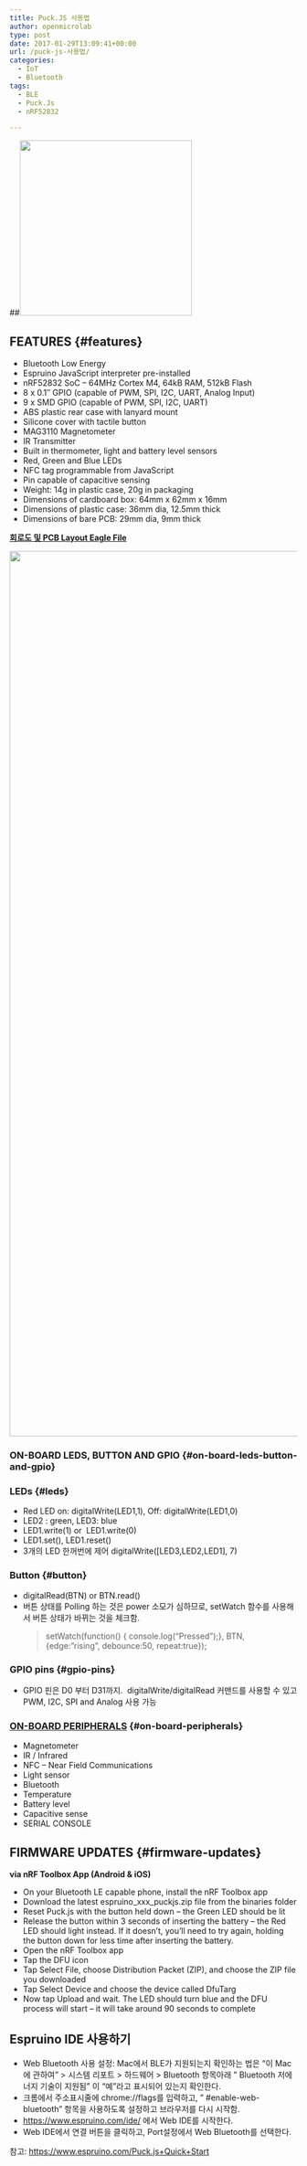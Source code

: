 ```yaml
---
title: Puck.JS 사용법
author: openmicrolab
type: post
date: 2017-01-29T13:09:41+00:00
url: /puck-js-사용법/
categories:
  - IoT
  - Bluetooth
tags:
  - BLE
  - Puck.Js
  - nRF52832

---
```

##<img loading="lazy" class="alignnone wp-image-3867" src="http://res.cloudinary.com/openmicrolab/image/upload/v1485692576/puck_js_nmdhjx.jpg" width="301" height="307" /> 

## FEATURES {#features}

  * Bluetooth Low Energy
  * Espruino JavaScript interpreter pre-installed
  * nRF52832 SoC &#8211; 64MHz Cortex M4, 64kB RAM, 512kB Flash
  * 8 x 0.1&#8243; GPIO (capable of PWM, SPI, I2C, UART, Analog Input)
  * 9 x SMD GPIO (capable of PWM, SPI, I2C, UART)
  * ABS plastic rear case with lanyard mount
  * Silicone cover with tactile button
  * MAG3110 Magnetometer
  * IR Transmitter
  * Built in thermometer, light and battery level sensors
  * Red, Green and Blue LEDs
  * NFC tag programmable from JavaScript
  * Pin capable of capacitive sensing
  * Weight: 14g in plastic case, 20g in packaging
  * Dimensions of cardboard box: 64mm x 62mm x 16mm
  * Dimensions of plastic case: 36mm dia, 12.5mm thick
  * Dimensions of bare PCB: 29mm dia, 9mm thick

<a href="https://github.com/espruino/EspruinoBoard/tree/master/Puck.js" target="_blank"><strong>회로도 및 PCB Layout Eagle File</strong></a>

<img loading="lazy" class="alignnone wp-image-3868" src="http://res.cloudinary.com/openmicrolab/image/upload/v1485692792/puck_js_sch_khgmr1.png" width="2567" height="1550" /> 

### ON-BOARD LEDS, BUTTON AND GPIO {#on-board-leds-button-and-gpio}

### LEDs {#leds}

  * Red LED on: digitalWrite(LED1,1), Off: digitalWrite(LED1,0)
  * LED2 : green, LED3: blue
  * LED1.write(1) or  LED1.write(0)
  * LED1.set(), LED1.reset()
  * 3개의 LED 한꺼번에 제어 digitalWrite([LED3,LED2,LED1], 7)

### Button {#button}

  * digitalRead(BTN) or BTN.read()
  * 버튼 상태를 Polling 하는 것은 power 소모가 심하므로, setWatch 함수를 사용해서 버튼 상태가 바뀌는 것을 체크함.  
    > setWatch(function() { console.log(&#8220;Pressed&#8221;);}, BTN, {edge:&#8221;rising&#8221;, debounce:50, repeat:true});

### GPIO pins {#gpio-pins}

  * GPIO 핀은 D0 부터 D31까지.  digitalWrite/digitalRead 커맨드를 사용할 수 있고 PWM, I2C, SPI and Analog 사용 가능

### <a href="http://www.espruino.com/Puck.js" target="_blank">ON-BOARD PERIPHERALS</a> {#on-board-peripherals}

  * Magnetometer
  * IR / Infrared
  * NFC &#8211; Near Field Communications
  * Light sensor
  * Bluetooth
  * Temperature
  * Battery level
  * Capacitive sense
  * SERIAL CONSOLE

## FIRMWARE UPDATES {#firmware-updates}

**via nRF Toolbox App (Android & iOS)**

  * On your Bluetooth LE capable phone, install the nRF Toolbox app
  * Download the latest espruino\_xxx\_puckjs.zip file from the binaries folder
  * Reset Puck.js with the button held down &#8211; the Green LED should be lit
  * Release the button within 3 seconds of inserting the battery &#8211; the Red LED should light instead. If it doesn&#8217;t, you&#8217;ll need to try again, holding the button down for less time after inserting the battery.
  * Open the nRF Toolbox app
  * Tap the DFU icon
  * Tap Select File, choose Distribution Packet (ZIP), and choose the ZIP file you downloaded
  * Tap Select Device and choose the device called DfuTarg
  * Now tap Upload and wait. The LED should turn blue and the DFU process will start &#8211; it will take around 90 seconds to complete

## Espruino IDE 사용하기

  * Web Bluetooth 사용 설정: Mac에서 BLE가 지원되는지 확인하는 법은 &#8220;이 Mac에 관하여&#8221; > 시스템 리포트 > 하드웨어 > Bluetooth 항목아래 &#8221; Bluetooth <span class="s1">저에너지</span> <span class="s1">기술이</span> <span class="s1">지원됨&#8221; 이 &#8220;예&#8221;라고 표시되어 있는지 확인한다.</span>
  * 크롬에서 주소표시줄에 <span class="pln">chrome</span><span class="pun">:</span><span class="com"><span class="com">//flags를 입력하고, &#8221; #enable-web-bluetooth&#8221; 항목을 사용하도록 설정하고 브라우저를 다시 시작함.</span></span>
  * https://www.espruino.com/ide/ 에서 Web IDE를 시작한다.
  * Web IDE에서 연결 버튼을 클릭하고, Port설정에서 Web Bluetooth를 선택한다.

참고: <a href="https://www.espruino.com/Puck.js+Quick+Start" target="_blank">https://www.espruino.com/Puck.js+Quick+Start</a>